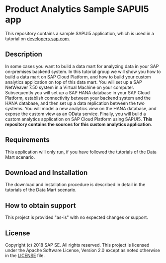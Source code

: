 # Product Analytics Sample SAPUI5 app
This repository contains a sample SAPUI5 application, which is used in a tutorial on [developers.sap.com](https://developers.sap.com).

## Description
In some cases you want to build a data mart for analyzing data in your SAP on-premises backend system. In this tutorial group we will show you how to build a data mart on SAP Cloud Platform, and how to build your custom analytics application on top of this data mart. You will set up a SAP NetWeaver 7.50 system in a Virtual Machine on your computer. Subsequently you will set up a SAP HANA database in your SAP Cloud Platform, establish connectivity between your backend system and the HANA database, and then set up a data replication between the two systems. You will model a new analytics view on the HANA database, and expose the custom view as an OData service. Finally, you will build a custom analytics application on SAP Cloud Platform using SAPUI5. **This repository contains the sources for this custom analytics application**.

## Requirements
This application will only run, if you have followed the tutorials of the Data Mart scenario.

## Download and Installation
The download and installation procedure is described in detail in the tutorials of the Data Mart scenario.

## How to obtain support
This project is provided "as-is" with no expected changes or support.

## License
Copyright (c) 2018 SAP SE. All rights reserved.
This project is licensed under the Apache Software License, Version 2.0 except as noted otherwise in the [LICENSE](/LICENSE.txt) file.
